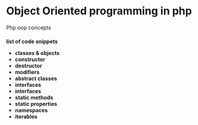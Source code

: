 # Object Oriented programming in php
Php oop concepts 
<h4> list of code snippets</4>
<ul>
   <li>classes & objects</>
  <li>constructor</>
   <li>destructor</>
   <li>modifiers</>
   <li>abstract classes</>
   <li>interfaces</>
   <li>interfaces</>
   <li>static methods</>
   <li>static properties</>
   <li>namespaces</>
   <li>iterables</>
 </ul>

